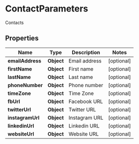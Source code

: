 

# ContactParameters

Contacts

## Properties

| Name | Type | Description | Notes |
|------------ | ------------- | ------------- | -------------|
|**emailAddress** | **Object** | Email address |  [optional] |
|**firstName** | **Object** | First name |  [optional] |
|**lastName** | **Object** | Last name |  [optional] |
|**phoneNumber** | **Object** | Phone number |  [optional] |
|**timeZone** | **Object** | Time Zone |  [optional] |
|**fbUrl** | **Object** | Facebook URL |  [optional] |
|**twitterUrl** | **Object** | Twitter URL |  [optional] |
|**instagramUrl** | **Object** | Instagram URL |  [optional] |
|**linkedinUrl** | **Object** | Linkedin URL |  [optional] |
|**websiteUrl** | **Object** | Website URL |  [optional] |



